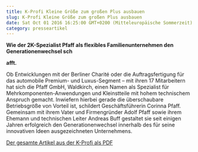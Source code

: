 ```yaml
---
title: K-Profi Kleine Größe zum großen Plus ausbauen
slug: K-Profi Kleine Größe zum großen Plus ausbauen
date: Sat Oct 01 2016 16:25:00 GMT+0200 (Mitteleuropäische Sommerzeit)
category: presseartikel
---
```


<p><strong>Wie der 2K-Spezialist Pfaff als flexibles Familienunternehmen den Generationenwechsel sch

<!--more-->

afft.</strong></p>

Ob Entwicklungen mit der Berliner Charité oder die Auftragsfertigung für das automobile Premium- und Luxus-Segment – mit ihren 17 Mitarbeitern hat sich die Pfaff GmbH, Waldkirch, einen Namen als Spezialist für Mehrkomponenten-Anwendungen und Kleinstteile mit hohem technischem Anspruch gemacht. Inwiefern hierbei gerade die überschaubare Betriebsgröße von Vorteil ist, schildert Geschäftsführerin Corinna Pfaff. Gemeinsam mit ihrem Vater und Firmengründer Adolf Pfaff sowie ihrem Ehemann und technischen Leiter Andreas Buff gestaltet sie seit einigen Jahren&nbsp;erfolgreich den Generationenwechsel innerhalb des für seine innovativen Ideen ausgezeichneten Unternehmens.</p>

<p><a href="/downloads/K-PROFI_2016-10_Pfaff_MR.pdf" target="_blank" rel="noreferrer noopener" aria-label=" (öffnet in neuem Tab)">Der gesamte Artikel aus der K-Profi als PDF</a></p>

